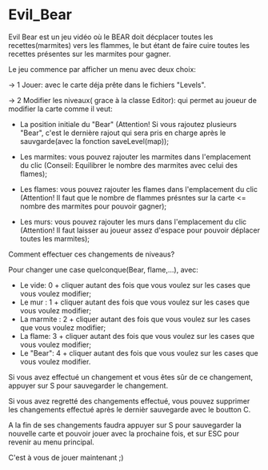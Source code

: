 # Evil_Bear
Evil Bear est un jeu vidéo où le BEAR doit décplacer toutes les recettes(marmites) vers les flammes, le but étant de faire cuire toutes les recettes présentes sur les marmites pour gagner.

Le jeu commence par afficher un menu avec deux choix:

-> 1 Jouer: avec le carte déja prête dans le fichiers "Levels".

-> 2 Modifier les niveaux( grace à la classe Editor): qui permet au joueur de modifier la carte comme il veut:
    
   * La position initiale du "Bear" (Attention! Si vous rajoutez plusieurs "Bear", c'est le dernière rajout qui sera pris en charge après le sauvgarde(avec la fonction saveLevel(map));
          
   * Les marmites: vous pouvez rajouter les marmites dans l'emplacement du clic (Conseil: Equilibrer le nombre des marmites avec celui des flames);
          
   * Les flames: vous pouvez rajouter les flames dans l'emplacement du clic (Attention! Il faut que le nombre de flammes présntes sur la carte <= nombre des marmites pour pouvoir gagner);
          
   * Les murs: vous pouvez rajouter les murs dans l'emplacement du clic (Attention! Il faut laisser au joueur assez d'espace pour pouvoir déplacer toutes les marmites);
   
Comment effectuer ces changements de niveaus?

Pour changer une case quelconque(Bear, flame,...), avec:
  - Le vide: 0 + cliquer autant des fois que vous voulez sur les cases que vous voulez modifier;
  - Le mur : 1 + cliquer autant des fois que vous voulez sur les cases que vous voulez modifier;
  - La marmite : 2 + cliquer autant des fois que vous voulez sur les cases que vous voulez modifier;
  - La flame: 3 + cliquer autant des fois que vous voulez sur les cases que vous voulez modifier;
  - Le "Bear": 4 + cliquer autant des fois que vous voulez sur les cases que vous voulez modifier.
  
 Si vous avez effectué un changement et vous êtes sûr de ce changement, appuyer sur S pour sauvegarder le changement.
 
 Si vous avez regretté des changements effectué, vous pouvez supprimer les changements effectué après le dernièr sauvegarde avec le boutton C.
  
A la fin de ses changements faudra appuyer sur S pour sauvegarder la nouvelle carte et pouvoir jouer avec la prochaine fois, et sur ESC pour revenir au menu principal.

C'est à vous de jouer maintenant ;)
